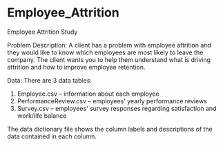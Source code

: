 # Employee_Attrition
Employee Attrition Study

Problem Description:
A client has a problem with employee attrition and they would like to know which employees are most likely to leave the company. The client wants you to help them understand what is driving attrition and how to improve employee retention. 



Data:
There are 3 data tables:
1.	Employee.csv – information about each employee
2.	PerformanceReview.csv – employees' yearly performance reviews
3.	Survey.csv – employees' survey responses regarding satisfaction and work/life balance

The data dictionary file shows the column labels and descriptions of the data contained in each column.
